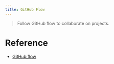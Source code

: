 ```yaml
---
title: GitHub Flow
---
```


> Follow GitHub flow to collaborate on projects.


# Reference
- [GitHub flow](https://docs.github.com/en/get-started/quickstart/github-flow)
